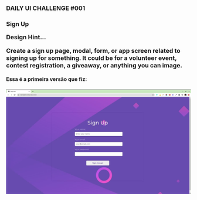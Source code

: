 <h3> DAILY UI CHALLENGE #001 <h3>

Sign Up
 

<p>Design Hint...<p>

<p>Create a sign up page, modal, form, or app screen related to signing up for something. It could be for a volunteer event, contest registration, a giveaway, or anything you can image.<p>

<h4> Essa é a primeira versão que fiz: <h4>
<img src="./001.jpeg">
